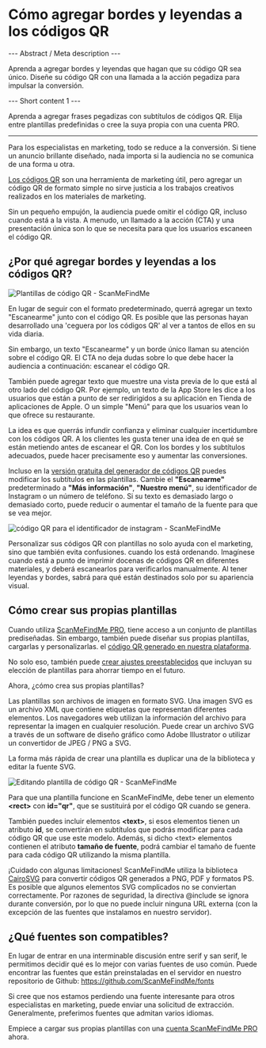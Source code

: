 <h1> Cómo agregar bordes y leyendas a los códigos QR </h1>

--- Abstract / Meta description ---

Aprenda a agregar bordes y leyendas que hagan que su código QR sea único. Diseñe su código QR con una llamada a la acción pegadiza para impulsar la conversión.

--- Short content 1 ---

Aprenda a agregar frases pegadizas con subtítulos de códigos QR. Elija entre plantillas predefinidas o cree la suya propia con una cuenta PRO.

----------

<p>Para los especialistas en marketing, todo se reduce a la conversión. Si tiene un anuncio brillante diseñado,
    nada importa si la audiencia no se comunica de una forma u otra.</p>

<p><a href="#static:url">Los códigos QR</a> son una herramienta de marketing útil, pero agregar un código QR de formato simple no sirve
    justicia a los trabajos creativos realizados en los materiales de marketing.</p>

<p>Sin un pequeño empujón, la audiencia puede omitir el código QR, incluso cuando está a la vista.
    A menudo, un llamado a la acción (CTA) y una presentación única son lo que se necesita para que los usuarios escaneen el código QR.</p>

<h2>¿Por qué agregar bordes y leyendas a los códigos QR?</h2>

<p class="imageholder"><img src="https://media.scanmefindme.com/blog/about_templates/files/img 1 - templates.png" alt="Plantillas de código QR - ScanMeFindMe"></p>

<p>En lugar de seguir con el formato predeterminado, querrá agregar un texto "Escanearme" junto con el código QR.
    Es posible que las personas hayan desarrollado una 'ceguera por los códigos QR' al ver a tantos de ellos en su vida diaria.</p>

<p>Sin embargo, un texto "Escanearme" y un borde único llaman su atención sobre el código QR.
    El CTA no deja dudas sobre lo que debe hacer la audiencia a continuación: escanear el código QR.</p>

<p>También puede agregar texto que muestre una vista previa de lo que está al otro lado del código QR.
    Por ejemplo, un texto de la App Store les dice a los usuarios que están a punto de ser redirigidos a su aplicación en
    Tienda de aplicaciones de Apple. O un simple "Menú" para que los usuarios vean lo que ofrece su restaurante.</p>

<p>La idea es que querrás infundir confianza y eliminar cualquier incertidumbre con los códigos QR.
    A los clientes les gusta tener una idea de en qué se están metiendo antes de escanear el QR.
    Con los bordes y los subtítulos adecuados, puede hacer precisamente eso y aumentar las conversiones.</p>

<p>Incluso en la <a href="#static:url">versión gratuita del generador de códigos QR</a> puedes modificar los subtítulos
    en las plantillas. Cambie el <strong>"Escanearme"</strong> predeterminado a <strong>"Más información"</strong>,
    <strong>"Nuestro menú"</strong>, su identificador de Instagram o un número de teléfono. Si su texto es demasiado largo o demasiado corto,
    puede reducir o aumentar el tamaño de la fuente para que se vea mejor.</p>

<p class="imageholder"><img src="https://media.scanmefindme.com/blog/about_templates/files/img 2 - qr code instagram.png" alt="código QR para el identificador de instagram - ScanMeFindMe"></p>

<p>Personalizar sus códigos QR con plantillas no solo ayuda con el marketing, sino que también evita confusiones.
    cuando los está ordenando. Imagínese cuando está a punto de imprimir docenas de códigos QR en diferentes materiales,
    y deberá escanearlos para verificarlos manualmente. Al tener leyendas y bordes,
    sabrá para qué están destinados solo por su apariencia visual.</p>
<h2>Cómo crear sus propias plantillas</h2>
<p>Cuando utiliza <a href="#pro">ScanMeFindMe PRO</a>, tiene acceso a un conjunto de plantillas prediseñadas.
    Sin embargo, también puede diseñar sus propias plantillas, cargarlas y personalizarlas.
    el <a href="#static:url">código QR generado en nuestra plataforma</a>.</p>

<p>No solo eso, también puede <a href="#article:about_presets">crear ajustes preestablecidos</a> que incluyan su elección de plantillas para ahorrar tiempo en el futuro.</p>

<p>Ahora, ¿cómo crea sus propias plantillas?</p>

<p>Las plantillas son archivos de imagen en formato SVG. Una imagen SVG es un archivo XML que contiene etiquetas que representan diferentes elementos.
    Los navegadores web utilizan la información del archivo para representar la imagen en cualquier resolución.
    Puede crear un archivo SVG a través de un software de diseño gráfico como Adobe Illustrator o utilizar un convertidor de JPEG / PNG a SVG.</p>

<p>La forma más rápida de crear una plantilla es duplicar una de la biblioteca y editar la fuente SVG.</p>
<p class="imageholder"><img src="https://media.scanmefindme.com/blog/about_templates/files/img 3 - edit svg template.png" alt="Editando plantilla de código QR - ScanMeFindMe"></p>

<p>Para que una plantilla funcione en ScanMeFindMe, debe tener un elemento <strong>&lt;rect&gt;</strong> con <strong>id="qr"</strong>, que se sustituirá por el código QR cuando se genera.</p>
<p>También puedes incluir elementos <strong>&lt;text&gt;</strong>, si esos elementos tienen un atributo <strong>id</strong>, se convertirán en subtítulos que podrás modificar para cada código QR que use este modelo. Además, si dicho &lt;text&gt; elementos
contienen el atributo <strong>tamaño de fuente</strong>, podrá cambiar el tamaño de fuente para cada código QR utilizando la misma plantilla.
</p>

<p>¡Cuidado con algunas limitaciones! ScanMeFindMe utiliza la biblioteca <a href="https://cairosvg.org/" class="externallink">CairoSVG</a> para convertir
    códigos QR generados a PNG, PDF y formatos PS.
Es posible que algunos elementos SVG complicados no se conviertan correctamente. Por razones de seguridad, la directiva @include se ignora durante
conversión, por lo que no puede incluir ninguna URL externa (con la excepción de las fuentes que instalamos en nuestro servidor).</p>

<h2>¿Qué fuentes son compatibles?</h2>

<p>En lugar de entrar en una interminable discusión entre serif y san serif, le permitimos decidir qué es lo mejor con varias fuentes de uso común.
     Puede encontrar las fuentes que están preinstaladas en el servidor en nuestro repositorio de Github:
     <a href="https://github.com/ScanMeFindMe/fonts" class="externallink" target="_blank">https://github.com/ScanMeFindMe/fonts</a></p>

<p>Si cree que nos estamos perdiendo una fuente interesante para otros especialistas en marketing, puede enviar una solicitud de extracción.
     Generalmente, preferimos fuentes que admitan varios idiomas.</p>

<p>Empiece a cargar sus propias plantillas con una <a href="#pro">cuenta ScanMeFindMe PRO</a> ahora.</p>